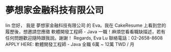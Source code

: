 # 夢想家金融科技有限公司

lin 您好，
我是 夢想家金融科技有限公司 的 Eva。我在 CakeResume 上看到您的履歷後，想邀請您應徵 軟體開發工程師 - Java 一職！麻煩您看看職缺描述，若有任何問題歡迎隨時跟我說。謝謝！
Regards,
Eva Lu
聯絡電話：02-2658-8608
APPLY HERE:
軟體開發工程師 - Java
全職
6萬 ~ 12萬 TWD / 月


